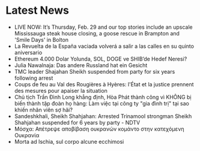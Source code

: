 # Latest News
-  LIVE NOW: It’s Thursday, Feb. 29 and our top stories include an upscale Mississauga steak house closing, a goose rescue in Brampton and 'Smile Days' in Bolton
-  La Revuelta de la España vaciada volverá a salir a las calles en su quinto aniversario
-  Ethereum 4.000 Dolar Yolunda, SOL, DOGE ve SHIB’de Hedef Neresi?
-  Julia Nawalnaja: Das andere Russland hat ein Gesicht
-  TMC leader Shajahan Sheikh suspended from party for six years following arrest
-  Coups de feu au Val des Rougières à Hyères: l'État et la justice prennent des mesures pour apaiser la situation
-  Chủ tịch Trần Đình Long khẳng định, Hòa Phát thành công vì KHÔNG bị biến thành tập đoàn họ hàng: Làm việc tại công ty "gia đình trị" tại sao khiến nhân viên sợ hãi?
-  Sandeshkhali, Sheikh Shahjahan: Arrested Trinamool strongman Sheikh Shahjahan suspended for 6 years by party - NDTV
-  Μόσχα: Απέτρεψε αποβίβαση ουκρανών κομάντο στην κατεχόμενη Ουκρανία
-  Morta ad Ischia, sul corpo alcune ecchimosi
